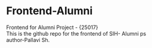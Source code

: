 # Frontend-Alumni
Frontend for Alumni Project - {25017}
<br>
This is the github repo for the frontend of SIH- Alumni ps
<br>
author-Pallavi Sh.